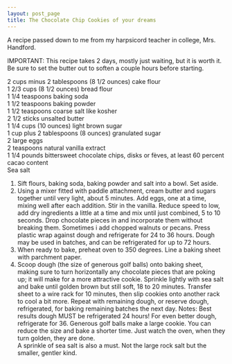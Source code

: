 ```yaml
---
layout: post_page
title: The Chocolate Chip Cookies of your dreams
---
```


A recipe passed down to me from my harpsicord teacher in college, Mrs. Handford.

IMPORTANT: This recipe takes 2 days, mostly just waiting, but it is worth it. Be sure to set the butter out to soften a couple hours before starting.

2 cups minus 2 tablespoons (8 1/2 ounces) cake flour  
1 2/3 cups (8 1/2 ounces) bread flour  
1 1/4 teaspoons baking soda  
1 1/2 teaspoons baking powder  
1 1/2 teaspoons coarse salt like kosher  
2 1/2 sticks unsalted butter  
1 1/4 cups (10 ounces) light brown sugar  
1 cup plus 2 tablespoons (8 ounces) granulated sugar  
2 large eggs  
2 teaspoons natural vanilla extract  
1 1/4 pounds bittersweet chocolate chips, disks or fèves, at least 60 percent cacao content  
Sea salt  

1. Sift flours, baking soda, baking powder and salt into a bowl. Set aside.
2. Using a mixer fitted with paddle attachment, cream butter and sugars together until very light, about 5 minutes. Add eggs, one at a time, mixing well after each addition. Stir in the vanilla. Reduce speed to low, add dry ingredients a little at a time and mix until just combined, 5 to 10 seconds. Drop chocolate pieces in and incorporate them without breaking them. Sometimes i add chopped walnuts or pecans.  Press plastic wrap against dough and refrigerate for 24 to 36 hours. Dough may be used in batches, and can be refrigerated for up to 72 hours.
3. When ready to bake, preheat oven to 350 degrees. Line a baking sheet with parchment paper.
4. Scoop dough (the size of generous golf balls) onto baking sheet, making sure to turn horizontally any chocolate pieces that are poking up; it will make for a more attractive cookie. Sprinkle lightly with sea salt and bake until golden brown but still soft, 18 to 20 minutes. Transfer sheet to a wire rack for 10 minutes, then slip cookies onto another rack to cool a bit more. Repeat with remaining dough, or reserve dough, refrigerated, for baking remaining batches the next day. 
Notes:   Best results dough MUST be refrigerated 24 hours!  For even better dough, refrigerate for 36.
Generous golf balls make a large cookie.  You can reduce the size and bake a shorter time.  Just watch the oven, when they turn golden, they are done.  
A sprinkle of sea salt is also a must.   Not the large rock salt but the smaller, gentler kind.
